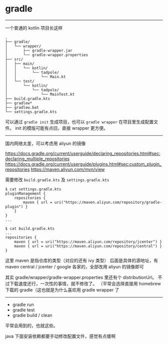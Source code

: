 # gradle

---

一个普通的 kotlin 项目长这样

```
.
├── gradle/
│   └── wrapper/
│       ├── gradle-wrapper.jar
│       └── gradle-wrapper.properties
├── src/
│   ├── main/
│   │   └── kotlin/
│   │       └── tadpole/
│   │           └── Main.kt
│   └── test/
│       └── kotlin/
│           └── tadpole/
│               └── MainTest.kt
├── build.gradle.kts
├── gradlew*
├── gradlew.bat
└── settings.gradle.kts
```

可以通过 `gradle init` 生成项目，也可以 `gradle wrapper` 在项目里生成配置文件。
init 的模版可能有点旧，直接 wrapper 更方便。

---

国内网络太差，可以考虑用 aliyun 的镜像

https://docs.gradle.org/current/userguide/declaring_repositories.html#sec:declaring_multiple_repositories
https://docs.gradle.org/current/userguide/plugins.html#sec:custom_plugin_repositories
https://maven.aliyun.com/mvn/view

需要修改 `build.gradle.kts` 及 `settings.gradle.kts`

```
$ cat settings.gradle.kts
pluginManagement {
    repositories {
        maven { url = uri("https://maven.aliyun.com/repository/gradle-plugin") }
    }
}
...

$ cat build.gradle.kts
...
repositories {
    maven { url = uri("https://maven.aliyun.com/repository/jcenter") }
    maven { url = uri("https://maven.aliyun.com/repository/central") }
}
```

这里 maven 是指仓库的类型（对应的还有 ivy 类型）
后面是具体的源地址，有 maven central / jcenter / google 各家的，全部改用 aliyun 的镜像即可

其实 gradle/wrapper/gradle-wrapper.properties 里还有个 distributionUrl。
不过下载速度还行，一次性的事情，就不修改了。
（平常会选择直接用 homebrew 下载的 gradle（这也就是为什么喜欢用 gradle wrapper 了

---

- gradle run
- gradle test
- gradle build / clean

平常会用到的，也就这些。

java 下面安装依赖都要手动修改配置文件，感觉有点傻啊
